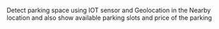 Detect parking space using IOT sensor and Geolocation in the Nearby location and also show available parking slots and price of the parking
